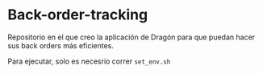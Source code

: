 # Back-order-tracking

Repositorio en el que creo la aplicación de Dragón para que puedan hacer sus back orders más eficientes.  

Para ejecutar, solo es necesrio correr `set_env.sh`
